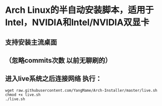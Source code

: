 # Arch Linux的半自动安装脚本，适用于Intel，NVIDIA和Intel/NVIDIA双显卡
## 支持安装主流桌面
## （忽略commits次数 以前无聊刷的）
## 进入live系统之后连接网络 执行：
```
wget raw.githubusercontent.com/YangMame/Arch-Installer/master/live.sh
chmod +x live.sh
./live.sh
```

